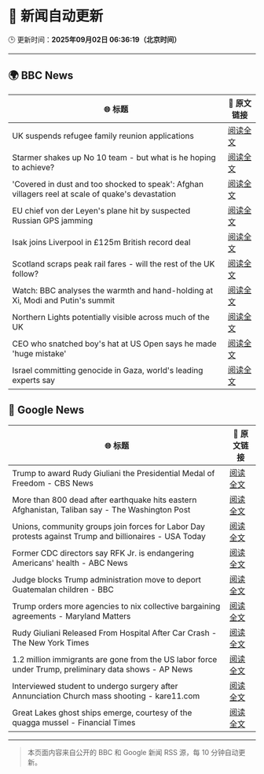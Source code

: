 # 🧠 新闻自动更新

🕒 更新时间：**2025年09月02日 06:36:19（北京时间）**

---

## 🌍 BBC News

| 🌐 标题 | 🔗 原文链接 |
|--------|-------------|
| UK suspends refugee family reunion applications | [阅读全文](https://www.bbc.com/news/articles/c626p66d6jxo?at_medium=RSS&at_campaign=rss) |
| Starmer shakes up No 10 team - but what is he hoping to achieve? | [阅读全文](https://www.bbc.com/news/articles/cd0d195md5eo?at_medium=RSS&at_campaign=rss) |
| 'Covered in dust and too shocked to speak': Afghan villagers reel at scale of quake's devastation | [阅读全文](https://www.bbc.com/news/articles/cm2vm2r6dzdo?at_medium=RSS&at_campaign=rss) |
| EU chief von der Leyen's plane hit by suspected Russian GPS jamming | [阅读全文](https://www.bbc.com/news/articles/c9d07z1439zo?at_medium=RSS&at_campaign=rss) |
| Isak joins Liverpool in £125m British record deal | [阅读全文](https://www.bbc.com/sport/football/articles/cly4my21lz7o?at_medium=RSS&at_campaign=rss) |
| Scotland scraps peak rail fares - will the rest of the UK follow? | [阅读全文](https://www.bbc.com/news/articles/czxp9zl0k90o?at_medium=RSS&at_campaign=rss) |
| Watch: BBC analyses the warmth and hand-holding at Xi, Modi and Putin's summit | [阅读全文](https://www.bbc.com/news/videos/cn0r02zgjj4o?at_medium=RSS&at_campaign=rss) |
| Northern Lights potentially visible across much of the UK | [阅读全文](https://www.bbc.com/news/articles/c5yey8l59p1o?at_medium=RSS&at_campaign=rss) |
| CEO who snatched boy's hat at US Open says he made 'huge mistake' | [阅读全文](https://www.bbc.com/news/articles/ce93klk0jpzo?at_medium=RSS&at_campaign=rss) |
| Israel committing genocide in Gaza, world's leading experts say | [阅读全文](https://www.bbc.com/news/articles/cde3eyzdr63o?at_medium=RSS&at_campaign=rss) |

## 📰 Google News

| 🌐 标题 | 🔗 原文链接 |
|--------|-------------|
| Trump to award Rudy Giuliani the Presidential Medal of Freedom - CBS News | [阅读全文](https://news.google.com/rss/articles/CBMihgFBVV95cUxNR3k3TUhJZFNqS0JFN2pMZndPazhmZkdtZ1F5RzhaMmZMQmc4UUotN2ZQRGF4ZzhOTG9kUU0xazlIZEhPWVBoVk9taXNmV0N2RnZwdTl4Y3pCSXp0S3l3bXV2RXhIUEs4anNPb09qYzVlZ181aDFyUkNEejIxYmpvWWI1d3Jyd9IBiwFBVV95cUxNMmh1dGR0YW1YV0pSbElFeXdUWUh0Y0dqdUZibUluN1JPY212VTFjdEJ2YUdDdGg1alVLWkROdzJnMlBESHhtMkhYSF9PT3JvOTZLNmo0N2d0SUVpNXlqQlVOdmFtcnJBQmsyaU9Ed1ZsUjdPU3F1SS1RVGZZZ3E2SExOX2FZMXNjZG1Z?oc=5) |
| More than 800 dead after earthquake hits eastern Afghanistan, Taliban say - The Washington Post | [阅读全文](https://news.google.com/rss/articles/CBMiigFBVV95cUxNdml0NTAyWWJMMEpwaW5sMk40MGM0ZDN4RTU0MnM0U0lPc0JhLW1TcnRuZXJyRG91ekdyWGZycUlsNWgzdHJuWG55RUNNVEFBYkhZXy10MzJSVjVDREd3LWlubmRVbFhkbUVwUmRWazFOVWVkN3B6b1JVSkVNWWlPc1ZNeVltQU42T3c?oc=5) |
| Unions, community groups join forces for Labor Day protests against Trump and billionaires - USA Today | [阅读全文](https://news.google.com/rss/articles/CBMioAFBVV95cUxOemE2VC05amJYYkNCZ01SREFEdlg2Q05Ia1NCZ2tBRDlyODMzUEJxaEZ6Ynkzdk9IYkpoSVdibE5YcGVWZno2V1ZUN1RZVXdjV0c5ZjUwaEtkaWdOQUlGMndlNS15WktGMkdvMVphWXMzMUpoNTk1SXA0RERZTENDWE13alRfUXlSNDlVOVlHeXhjRUJfMEg5WjlNeFE3RXMt?oc=5) |
| Former CDC directors say RFK Jr. is endangering Americans' health - ABC News | [阅读全文](https://news.google.com/rss/articles/CBMiqAFBVV95cUxNbHBwdGF5dExucmVLVjBubldhcnQ4NXJIMWhaWUJUMFpxSmFxellMNkg4dG9LTHZxWTIwTmlMVEhnekR0bzRNUlJFYlBRYVl3S2hLenBkdkpiWi14YUQ5VlBVVUhmMF9hZkFWdVdVWnY0N0ZvWE9vd1c4N0R4dTlnVmpMQzRaUllDbHBVSThGanRmbEtKZHpQdWFfWldNM0lpOHNHU0N3V2zSAa4BQVVfeXFMUExKYnRjUENMN1RfOUc0R2plc1J2T2RuVjFWR3A0V2I1Y3BNU0FGX1cxQkxnNU13ODU4QjZmUGR4ZExfdFZqWjlYRnRxX085UGMxMFZKTnIyVjBYT2ZCc3QwT2p2dWZ0VUxmeDVXYjNKZkc1cTlWeTl1aUVXUVEzNTJoYkxNRUh4eXZSeVRWNkk5a3NNbXpwd0hqb2RrT1lVUmdmQTJ1SmFwUWdCcURR?oc=5) |
| Judge blocks Trump administration move to deport Guatemalan children - BBC | [阅读全文](https://news.google.com/rss/articles/CBMiWkFVX3lxTE1BVWxLaEZuc0NkNHhBdE9LbFJSU1lxNTNBT0hjYjVpNXE0cWVLQlRoQWN1a0dXWndob3ZSR2JGMVNIUUZZLVNoZVFyc0ZFbUY3b3F3Q3UtX0s1QdIBX0FVX3lxTE1SLWVtT0kzWU9kQ3lOWE9wMnBJLW9iZXc0X01YS3JId0E4OS1zanlQYjA3UXg4aDJpRE42cEdVMVpRMDJwNHNTdVh1NXZoQzdhVWJRS3VFSXhHa2FOX2VF?oc=5) |
| Trump orders more agencies to nix collective bargaining agreements - Maryland Matters | [阅读全文](https://news.google.com/rss/articles/CBMiqgFBVV95cUxNcXJ4ckhQOEJZdGlwMEhnNVVQWndic0dDc05yUlRLaGVoRERVRnZwaG5BNXRUanEtbjhLcXIzMzVGQUx6VGJ2ZFlBTUhFZjNoeDJwX0k3aW9sd1Q4TmMwbXFnYzVNOHVteVUtUGV5MElmcUtqd3RiVTVObUoyOHk1ZG9pTm5oT0FnTG5IVUdpVUFvTTNjV1gzM3hIOFVUT01SUW5OWlRWcXdnZw?oc=5) |
| Rudy Giuliani Released From Hospital After Car Crash - The New York Times | [阅读全文](https://news.google.com/rss/articles/CBMiiAFBVV95cUxNb3RsbFNzQmx4SS1FT2doT09UOEkyc3ZtWDdLdnFaVlNRRnIzNVd6Qy1acDZSLWtEZHlXOEtsT0I1WTVxTEdlTTF5MzItRkJYeDhmejk1YjJfWnAtdnUtYVZud1AtNDBHdWd2cWQyX3h6RU9rd2V6cldUd0tVUEt6TDZINGItQjV6?oc=5) |
| 1.2 million immigrants are gone from the US labor force under Trump, preliminary data shows - AP News | [阅读全文](https://news.google.com/rss/articles/CBMikAFBVV95cUxOdW5WOGVKaWhoZFFnQ2Nrd2JycTV1bkxkNUNIWEZRX3ZLWUFsanMtZWJzRlBxcnVndHhwODR2Tng5Z2JvLVZtSk95VEVDUWZNWjRrQVdlRERkaEx4R0Z3aDJPX3Vhcy10azdhTlltbFZCeVZJRHhrSXhveTFWSndoSDFXVVRGamwzcHRwRWtDMnA?oc=5) |
| Interviewed student to undergo surgery after Annunciation Church mass shooting - kare11.com | [阅读全文](https://news.google.com/rss/articles/CBMi8gFBVV95cUxQVURXdm5vNDVlRTlGUWZWblR3Rm1zWkhncEQ2dlFoZXFiWDM0WDkzblhoempRM3Vkdk5PSTJsRENJOUhJSjJRaVlYbTRYVFdxOVdkMTRoNTRjdW05LTdNajVJb0hyazB3Vmpvei02WVBpUU8zd2N3NDV3RnVQV2llRDBtNGhwYUFHaTBqUDh5N1NxRTBQYm5NbTNYcUV5NVBPWHJ1aHRUXzM0WHNmb1FaRnlvcXNGNFdaOEVsdS1ScXcweXJMcnI1UXd3Qmc1cWt2R1BFVDY2RkRkaUh2dnZnaHNXTXp4S1RYRzl6anZ6OUc5UQ?oc=5) |
| Great Lakes ghost ships emerge, courtesy of the quagga mussel - Financial Times | [阅读全文](https://news.google.com/rss/articles/CBMicEFVX3lxTE5TRTFpdmlHWDlFN0lieGRfSDI5MVlJdlVPU3BjaDhEVXZaU0s1QTYwVlNSMUFPNDZFZGhxRFd1OWZxWEoxSkd4dkdwQUhoa2hSVUs1cFJJLTd2QjFkMExNT1dzMkRnQnRIRHltSUpfN1E?oc=5) |

---
> 本页面内容来自公开的 BBC 和 Google 新闻 RSS 源，每 10 分钟自动更新。